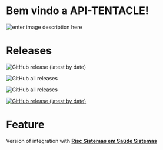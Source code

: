 # Bem vindo a API-TENTACLE!


![enter image description here](https://storage.googleapis.com/spitzer-io/img/Spitzer%20Fundo%20Transparente%20aplica%C3%A7%C3%A3o%20em%20PANTONE%20294%20C%20MODELO%202%20%281%29.png)

# Releases

<img alt="GitHub release (latest by date)" src="https://img.shields.io/github/v/release/acampagnaro/api-tentacle">

![GitHub all releases](https://img.shields.io/github/downloads/acampagnaro/api-tentacle/total)

![GitHub all releases](https://img.shields.io/docker/pulls/acampagnaro/api-tentacle)

<a href="https://github.com/acampagnaro/api-tentacle/releases/download/v1.0.50/Spitzer-Tentacle-Setup-1.0.50.exe">
<img alt="GitHub release (latest by date)" src="https://img.shields.io/github/v/release/acampagnaro/api-tentacle">
</a>

# Feature
Version of integration with **[Risc Sistemas em Saúde Sistemas](https://clinic.med.br)**
